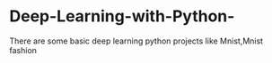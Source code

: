 # Deep-Learning-with-Python-
There are some basic deep learning python projects like Mnist,Mnist fashion
